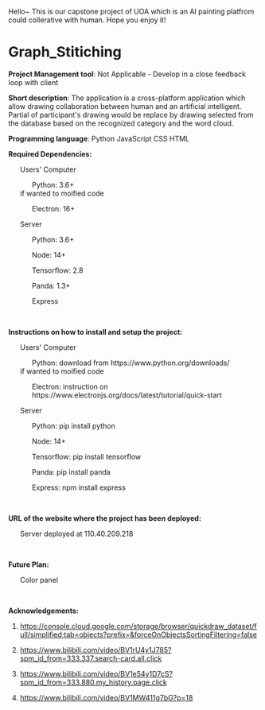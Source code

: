 Hello~ This is our capstone project of UOA which is an AI painting platfrom could collerative with human. Hope you enjoy it!

# Graph_Stitiching


<b>Project Management tool</b>: Not Applicable - Develop in a close feedback loop with client<br>

<b>Short description</b>: The application is a cross-platform application which allow drawing collaboration between human and an artificial intelligent. Partial of participant's drawing would be replace by drawing selected from the database based on the recognized category and the word cloud.

<b>Programming language</b>: Python JavaScript CSS HTML

<b>Required Dependencies:</b><br>
<ol>Users' Computer</ol>
<ol><ul>Python: 3.6+  </ul>if wanted to moified code<ul>Electron: 16+</ul></ol>
<ol>Server</ol>
<ol><ul>Python: 3.6+  </ul><ul>Node: 14+  </ul><ul>Tensorflow: 2.8  </ul><ul>Panda: 1.3+  </ul> <ul>Express  </ul></ol>
<br>

<b>Instructions on how to install and setup the project:</b>
<ol>Users' Computer</ol>
<ol><ul>Python: download from https://www.python.org/downloads/  </ul>if wanted to moified code<ul>Electron: instruction on https://www.electronjs.org/docs/latest/tutorial/quick-start </ul></ol>
<ol>Server</ol>
<ol><ul>Python: pip install python  </ul><ul>Node: 14+  </ul><ul>Tensorflow: pip install tensorflow  </ul><ul>Panda: pip install panda  </ul> <ul>Express: npm install express  </ul></ol>
<br>

<b>URL of the website where the project has been deployed:</b>
<ol>Server deployed at 110.40.209.218</ol>
<br>

<b>Future Plan:</b>
<ol>Color panel</ol>
<br>

<b>Acknowledgements:</b>
<ol>
<li> 

 https://console.cloud.google.com/storage/browser/quickdraw_dataset/full/simplified;tab=objects?prefix=&forceOnObjectsSortingFiltering=false
</li>
<li> 

 https://www.bilibili.com/video/BV1rU4y1J785?spm_id_from=333.337.search-card.all.click 
</li>
<li>

https://www.bilibili.com/video/BV1e54y1D7cS?spm_id_from=333.880.my_history.page.click
</li>
<li>

https://www.bilibili.com/video/BV1MW411g7bG?p=18
</li>
</ol>
